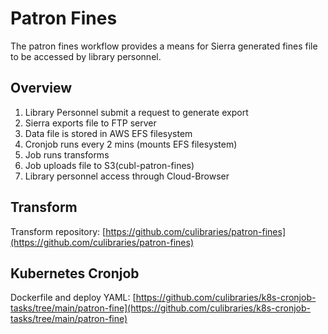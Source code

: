 # Patron Fines
The patron fines workflow provides a means for Sierra generated fines file to be accessed by library personnel.

## Overview

1. Library Personnel submit a request to generate export
2. Sierra exports file to FTP server
3. Data file is stored in AWS EFS filesystem
4. Cronjob runs every 2 mins (mounts EFS filesystem)
5. Job runs transforms  
6. Job uploads file to S3(cubl-patron-fines)
7. Library personnel access through Cloud-Browser

## Transform 

Transform repository: [https://github.com/culibraries/patron-fines](https://github.com/culibraries/patron-fines)

## Kubernetes Cronjob 

Dockerfile and deploy YAML: [https://github.com/culibraries/k8s-cronjob-tasks/tree/main/patron-fine](https://github.com/culibraries/k8s-cronjob-tasks/tree/main/patron-fine)

